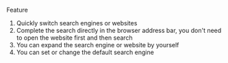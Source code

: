 Feature

1. Quickly switch search engines or websites
2. Complete the search directly in the browser address bar, you don't need to open the website first and then search
3. You can expand the search engine or website by yourself
4. You can set or change the default search engine
